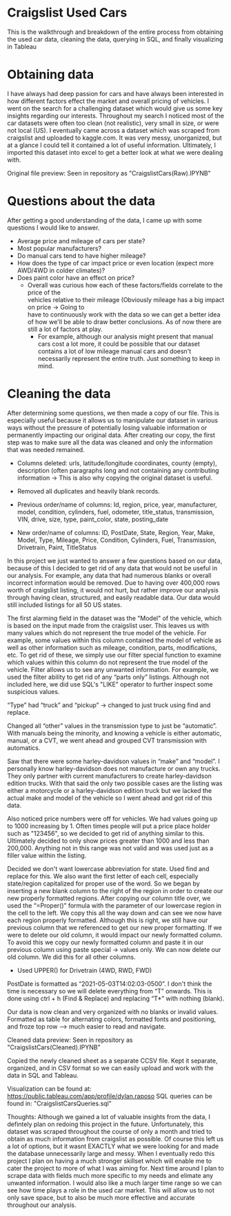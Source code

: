 # Craigslist Used Cars
This is the walkthrough and breakdown of the entire process from obtaining the used car data, cleaning the data, querying in SQL, and finally visualizing in Tableau


# Obtaining data
I have always had deep passion for cars and have always been interested in how different factors effect the market and overall pricing of vehicles. I went on the search for a challenging dataset which would give us some key insights regarding our interests. Throughout my search I noticed most of the car datasets were often too clean (not realistic), very small in size, or were not local (US). I eventually came across a dataset which was scraped from craigslist and uploaded to kaggle.com. It was very messy, unorganized, but at a glance I could tell it contained a lot of useful information. Ultimately, I imported this dataset into excel to get a better look at what we were dealing with. 


Original file preview: Seen in repository as "CraigslistCars(Raw).IPYNB"

# Questions about the data
After getting a good understanding of the data, I came up with some questions I would like to answer. 
- Average price and mileage of cars per state?
- Most popular manufacturers?
- Do manual cars tend to have higher mileage?
- How does the type of car impact price or even location (expect more AWD/4WD in colder climates)?
- Does paint color have an effect on price?
  - Overall was curious how each of these factors/fields correlate to the price of the     
    vehicles relative to their mileage (Obviously mileage has a big impact on price → Going to     
    have to continuously work with the data so we can get a better idea of how we'll be able to draw better conclusions. As of now there are 
    still a lot of factors at play. 
    - For example, although our analysis might present that manual cars cost a lot more, it 
      could be possible that our dataset contains a lot of low mileage manual cars and doesn't 
      necessarily represent the entire truth. Just something to keep in mind. 

# Cleaning the data
After determining some questions, we then made a copy of our file. This is especially useful because it allows us to manipulate our dataset in various ways without the pressure of potentially losing valuable information or permanently impacting our original data. After creating our copy, the first step was to make sure all the data was cleaned and only the information that was needed remained.

- Columns deleted: urls, latitude/longitude coordinates, county (empty), description (often paragraphs long and not containing any contributing information → This is also why copying the original dataset is useful.
- Removed all duplicates and heavily blank records. 

- Previous order/name of columns:
Id, region, price, year, manufacturer, model, condition, cylinders, fuel, odometer, title_status, transmission, VIN, drive, size, type, paint_color, state, posting_date

- New order/name of columns:
ID, PostDate, State, Region, Year, Make, Model, Type, Mileage, Price, Condition, Cylinders, Fuel, Transmission, Drivetrain, Paint, TitleStatus

In this project we just wanted to answer a few questions based on our data, because of this I decided to get rid of any data that would not be useful in our analysis. For example, any data that had numerous blanks or overall incorrect information would be removed. Due to having over 400,000 rows worth of craigslist listing, it would not hurt, but rather improve our analysis through having clean, structured, and easily readable data. Our data would still included listings for all 50 US states. 

The first alarming field in the dataset was the "Model" of the vehicle, which is based on the input made from the craigslist user. This leaves us with many values which do not represent the true model of the vehicle. For example, some values within this column contained the model of vehicle as well as other information such as mileage, condition, parts, modifications, etc. To get rid of these, we simply use our filter special function to examine which values within this column do not represent the true model of the vehicle. Filter allows us to see any unwanted information. For example, we used the filter ability to get rid of any “parts only” listings. Although not included here, we did use SQL's "LIKE" operator to further inspect some suspicious values. 

“Type” had “truck” and “pickup” → changed to just truck using find and replace.

Changed all “other” values in the transmission type to just be “automatic”. With manuals being the minority, and knowing a vehicle is either automatic, manual, or a CVT, we went ahead and grouped CVT transmission with automatics. 

Saw that there were some harley-davidson values in “make” and “model”. I personally know harley-davidson does not manufacture or own any trucks. They only partner with current manufacturers to create harley-davidson edition trucks. With that said the only two possible cases are the listing was either a motorcycle or a harley-davidson edition truck but we lacked the actual make and model of the vehicle so I went ahead and got rid of this data. 

Also noticed price numbers were off for vehicles. We had values going up to 1000 increasing by 1. Often times people will put a price place holder such as "123456", so we decided to get rid of anything similar to this. Ultimately decided to only show prices greater than 1000 and less than 200,000. Anything not in this range was not valid and was used just as a filler value within the listing. 

Decided we don't want lowercase abbreviation for state. Used find and replace for this. 
We also want the first letter of each cell, especially state/region capitalized for proper use of the word.
So we began by inserting a new blank column to the right of the region in order to create our new properly formatted regions. After copying our column title over, we used the “=Proper()” formula with the parameter of our lowercase region in the cell to the left. We copy this all the way down and can see we now have each region properly formatted. Although this is right, we still have our previous column that we referenced to get our new proper formatting. If we were to delete our old column, it would impact our newly formatted column. To avoid this we copy our newly formatted column and paste it in our previous column using paste special → values only. We can now delete our old column. We did this for all other columns.
- Used UPPER() for Drivetrain (4WD, RWD, FWD)

PostDate is formatted as “2021-05-03T14:02:03-0500”. I don't think the time is necessary so we will delete everything from “T” onwards. This is done using ctrl + h (Find & Replace) and replacing “T*” with nothing (blank). 

Our data is now clean and very organized with no blanks or invalid values.
Formatted as table for alternating colors, formatted fonts and positioning, and froze top row —> much easier to read and navigate.

Cleaned data preview: Seen in repository as "CraigslistCars(Cleaned).IPYNB"

Copied the newly cleaned sheet as a separate CCSV file. Kept it separate, organized, and in CSV format so we can easily upload and work with the data in SQL and Tableau. 

Visualization can be found at: https://public.tableau.com/app/profile/dylan.raposo
SQL queries can be found in: "CraigslistCarsQueries.sql"

Thoughts: Although we gained a lot of valuable insights from the data, I defintely plan on redoing this project in the future. Unfortunately, this dataset was scraped throughout the course of only a month and tried to obtain as much information from craigslist as possible. Of course this left us a lot of options, but it wasnt EXACTLY what we were looking for and made the database unnecessarily large and messy. When I eventually redo this project I plan on having a much stronger skillset which will enable me to cater the project to more of what I was aiming for. Next time around I plan to scrape data with fields much more specific to my needs and elimate any unwanted information. I would also like a much larger time range so we can see how time plays a role in the used car market. This will allow us to not only save space, but to also be much more effective and accurate throughout our analysis. 
